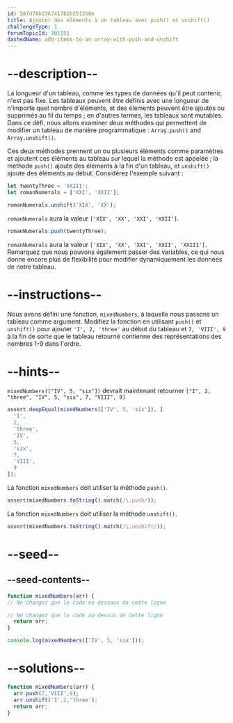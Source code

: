 ```yaml
---
id: 587d78b2367417b2b2512b0e
title: Ajouter des éléments à un tableau avec push() et unshift()
challengeType: 1
forumTopicId: 301151
dashedName: add-items-to-an-array-with-push-and-unshift
---
```


# --description--

La longueur d'un tableau, comme les types de données qu'il peut contenir, n'est pas fixe. Les tableaux peuvent être définis avec une longueur de n'importe quel nombre d'éléments, et des éléments peuvent être ajoutés ou supprimés au fil du temps ; en d'autres termes, les tableaux sont mutables. Dans ce défi, nous allons examiner deux méthodes qui permettent de modifier un tableau de manière programmatique : `Array.push()` and `Array.unshift()`.

Ces deux méthodes prennent un ou plusieurs éléments comme paramètres et ajoutent ces éléments au tableau sur lequel la méthode est appelée ; la méthode `push()` ajoute des éléments à la fin d'un tableau, et `unshift()` ajoute des éléments au début. Considérez l'exemple suivant :

```js
let twentyThree = 'XXIII';
let romanNumerals = ['XXI', 'XXII'];

romanNumerals.unshift('XIX', 'XX');
```

`romanNumerals` aura la valeur `['XIX', 'XX', 'XXI', 'XXII']`.

```js
romanNumerals.push(twentyThree);
```

`romanNumerals` aura la valeur `['XIX', 'XX', 'XXI', 'XXII', 'XXIII']`. Remarquez que nous pouvons également passer des variables, ce qui nous donne encore plus de flexibilité pour modifier dynamiquement les données de notre tableau.

# --instructions--

Nous avons défini une fonction, `mixedNumbers`, à laquelle nous passons un tableau comme argument. Modifiez la fonction en utilisant `push()` et `unshift()` pour ajouter `'I', 2, 'three'` au début du tableau et `7, 'VIII', 9` à la fin de sorte que le tableau retourné contienne des représentations des nombres 1-9 dans l'ordre.

# --hints--

`mixedNumbers(["IV", 5, "six"])` devrait maintenant retourner `["I", 2, "three", "IV", 5, "six", 7, "VIII", 9]`

```js
assert.deepEqual(mixedNumbers(['IV', 5, 'six']), [
  'I',
  2,
  'three',
  'IV',
  5,
  'six',
  7,
  'VIII',
  9
]);
```

La fonction `mixedNumbers` doit utiliser la méthode `push()`.

```js
assert(mixedNumbers.toString().match(/\.push/));
```

La fonction `mixedNumbers` doit utiliser la méthode `unshift()`.

```js
assert(mixedNumbers.toString().match(/\.unshift/));
```

# --seed--

## --seed-contents--

```js
function mixedNumbers(arr) {
// Ne changez que le code en dessous de cette ligne

// Ne changez que le code au-dessus de cette ligne
  return arr;
}

console.log(mixedNumbers(['IV', 5, 'six']));
```

# --solutions--

```js
function mixedNumbers(arr) {
  arr.push(7,'VIII',9);
  arr.unshift('I',2,'three');
  return arr;
}
```
